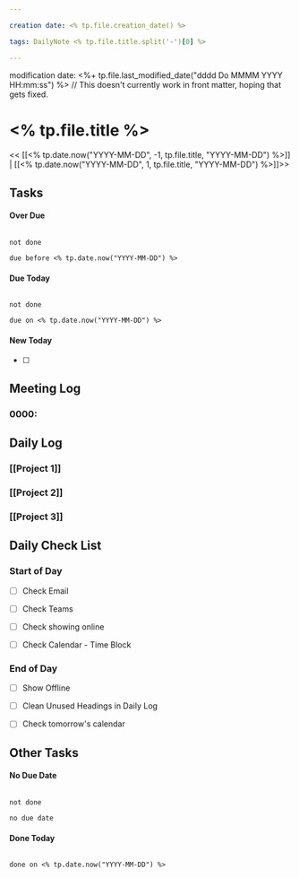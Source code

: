 ```yaml
---

creation date: <% tp.file.creation_date() %>

tags: DailyNote <% tp.file.title.split('-')[0] %>

---
```


modification date: <%+ tp.file.last_modified_date("dddd Do MMMM YYYY HH:mm:ss") %> // This doesn't currently work in front matter, hoping that gets fixed.

# <% tp.file.title %>

<< [[<% tp.date.now("YYYY-MM-DD", -1, tp.file.title, "YYYY-MM-DD") %>]] | [[<% tp.date.now("YYYY-MM-DD", 1, tp.file.title, "YYYY-MM-DD") %>]]>>

## Tasks

#### Over Due

```tasks

not done

due before <% tp.date.now("YYYY-MM-DD") %>

```

#### Due Today

```tasks

not done

due on <% tp.date.now("YYYY-MM-DD") %>

```

#### New Today

- [ ]

## Meeting Log

### 0000:

## Daily Log

### [[Project 1]]

### [[Project 2]]

### [[Project 3]]

## Daily Check List

### Start of Day

- [ ] Check Email

- [ ] Check Teams

- [ ] Check showing online

- [ ] Check Calendar - Time Block

### End of Day

- [ ] Show Offline

- [ ] Clean Unused Headings in Daily Log

- [ ] Check tomorrow's calendar

## Other Tasks

#### No Due Date

```tasks

not done

no due date

```

#### Done Today

```tasks

done on <% tp.date.now("YYYY-MM-DD") %>

```